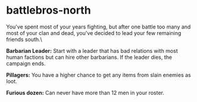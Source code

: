 # battlebros-north

You\'ve spent most of your years fighting, but after one battle too many and most of your clan and dead, you\'ve decided to lead your few remaining friends south.\

**Barbarian Leader:** Start with a leader that has bad relations with most human factions but can hire other barbarians. If the leader dies, the campaign ends.

**Pillagers:** You have a higher chance to get any items from slain enemies as loot.

**Furious dozen:** Can never have more than 12 men in your roster.
